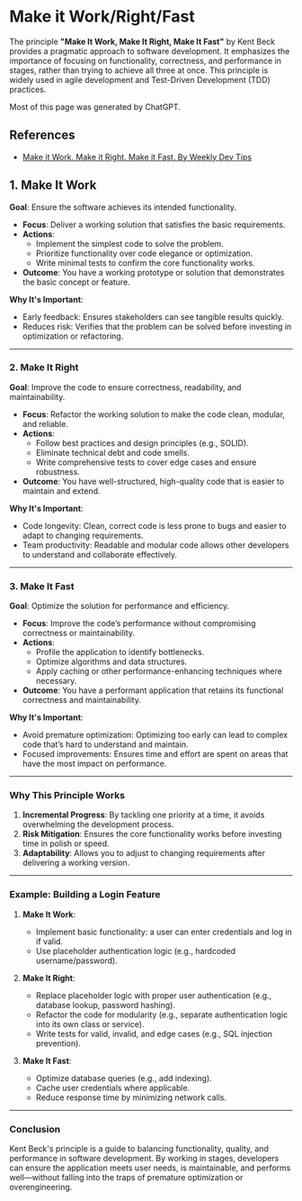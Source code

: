 # Make it Work/Right/Fast

The principle **"Make It Work, Make It Right, Make It Fast"** by Kent Beck provides a pragmatic approach to software development. It emphasizes the importance of focusing on functionality, correctness, and performance in stages, rather than trying to achieve all three at once. This principle is widely used in agile development and Test-Driven Development (TDD) practices.

Most of this page was generated by ChatGPT.

## References

- [Make it Work. Make it Right. Make it Fast. By Weekly Dev Tips](https://weeklydevtips.com/episodes/006)

## 1. Make It Work

**Goal**: Ensure the software achieves its intended functionality.

- **Focus**: Deliver a working solution that satisfies the basic requirements.
- **Actions**:
  - Implement the simplest code to solve the problem.
  - Prioritize functionality over code elegance or optimization.
  - Write minimal tests to confirm the core functionality works.
- **Outcome**: You have a working prototype or solution that demonstrates the basic concept or feature.

**Why It's Important**:
- Early feedback: Ensures stakeholders can see tangible results quickly.
- Reduces risk: Verifies that the problem can be solved before investing in optimization or refactoring.

---

### **2. Make It Right**
**Goal**: Improve the code to ensure correctness, readability, and maintainability.

- **Focus**: Refactor the working solution to make the code clean, modular, and reliable.
- **Actions**:
  - Follow best practices and design principles (e.g., SOLID).
  - Eliminate technical debt and code smells.
  - Write comprehensive tests to cover edge cases and ensure robustness.
- **Outcome**: You have well-structured, high-quality code that is easier to maintain and extend.

**Why It's Important**:
- Code longevity: Clean, correct code is less prone to bugs and easier to adapt to changing requirements.
- Team productivity: Readable and modular code allows other developers to understand and collaborate effectively.

---

### **3. Make It Fast**
**Goal**: Optimize the solution for performance and efficiency.

- **Focus**: Improve the code’s performance without compromising correctness or maintainability.
- **Actions**:
  - Profile the application to identify bottlenecks.
  - Optimize algorithms and data structures.
  - Apply caching or other performance-enhancing techniques where necessary.
- **Outcome**: You have a performant application that retains its functional correctness and maintainability.

**Why It's Important**:
- Avoid premature optimization: Optimizing too early can lead to complex code that’s hard to understand and maintain.
- Focused improvements: Ensures time and effort are spent on areas that have the most impact on performance.

---

### **Why This Principle Works**
1. **Incremental Progress**: By tackling one priority at a time, it avoids overwhelming the development process.
2. **Risk Mitigation**: Ensures the core functionality works before investing time in polish or speed.
3. **Adaptability**: Allows you to adjust to changing requirements after delivering a working version.

---

### **Example: Building a Login Feature**
1. **Make It Work**:
   - Implement basic functionality: a user can enter credentials and log in if valid.
   - Use placeholder authentication logic (e.g., hardcoded username/password).

2. **Make It Right**:
   - Replace placeholder logic with proper user authentication (e.g., database lookup, password hashing).
   - Refactor the code for modularity (e.g., separate authentication logic into its own class or service).
   - Write tests for valid, invalid, and edge cases (e.g., SQL injection prevention).

3. **Make It Fast**:
   - Optimize database queries (e.g., add indexing).
   - Cache user credentials where applicable.
   - Reduce response time by minimizing network calls.

---

### **Conclusion**
Kent Beck's principle is a guide to balancing functionality, quality, and performance in software development. By working in stages, developers can ensure the application meets user needs, is maintainable, and performs well—without falling into the traps of premature optimization or overengineering.